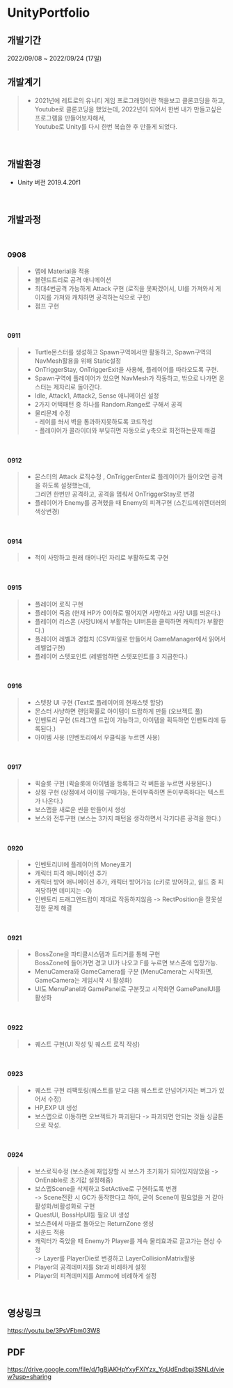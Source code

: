 # UnityPortfolio

## 개발기간
2022/09/08 ~ 2022/09/24 (17일)
<br/>

## 개발계기
> - 2021년에 레트로의 유니티 게임 프로그래밍이란 책을보고 클론코딩을 하고,<br/> 
Youtube로 클론코딩을 했었는데, 2022년이 되어서 한번 내가 만들고싶은 프로그램을 만들어보자해서, <br/>
Youtube로 Unity를 다시 한번 복습한 후 만들게 되었다.
<br/>

## 개발환경
- Unity 버전 2019.4.20f1
<br/>

## 개발과정

<br/>

### 0908 
> - 맵에 Material을 적용
> - 블렌드트리로 공격 애니메이션
> - 최대4번공격 가능하게 Attack 구현 (로직을 못짜겠어서, UI를 가져와서 게이지를 가져와 캐치하면 공격하는식으로 구현)
> - 점프 구현
<br/>

#### 0911
> - Turtle몬스터를 생성하고 Spawn구역에서만 활동하고, Spawn구역의 NavMesh활용을 위해 Static설정
> - OnTriggerStay, OnTriggerExit을 사용해, 플레이어를 따라오도록 구현.
> - Spawn구역에 플레이어가 있으면 NavMesh가 작동하고, 밖으로 나가면 몬스터는 제자리로 돌아간다.
> - Idle, Attack1, Attack2, Sense 애니메이션 설정
> - 2가지 어택패턴 중 하나를 Random.Range로 구해서 공격
> - 물리문제 수정<br/>
     - 레이를 쏴서 벽을 통과하지못하도록 코드작성<br/>
     - 플레이어가 콜라이더와 부딪히면 자동으로 y축으로 회전하는문제 해결
<br/>

#### 0912
> - 몬스터의 Attack 로직수정 , OnTriggerEnter로 플레이어가 들어오면 공격을 하도록 설정했는데,<br/>
    그러면 한번만 공격하고, 공격을 멈춰서 OnTriggerStay로 변경
> - 플레이어가 Enemy를 공격했을 때 Enemy의 피격구현 (스킨드메쉬렌더러의 색상변경)
<br/>

#### 0914
> - 적이 사망하고 원래 태어나던 자리로 부활하도록 구현
<br/>

#### 0915
> - 플레이어 로직 구현
> - 플레이어 죽음 (현재 HP가 0이하로 떨어지면 사망하고 사망 UI를 띄운다.)
> - 플레이어 리스폰 (사망UI에서 부활하는 UI버튼을 클릭하면 캐릭터가 부활한다.)
> - 플레이어 레벨과 경험치 (CSV파일로 만들어서 GameManager에서 읽어서 레벨업구현)
> - 플레이어 스텟포인트 (레벨업하면 스텟포인트를 3 지급한다.)
<br/>

#### 0916
> - 스텟창 UI 구현 (Text로 플레이어의 현재스텟 할당)
> - 몬스터 사냥하면 랜덤확률로 아이템이 드랍하게 만듦 (오브젝트 풀)
> - 인벤토리 구현 (드래그앤 드랍이 가능하고, 아이템을 획득하면 인벤토리에 등록된다.)
> - 아이템 사용 (인벤토리에서 우클릭을 누르면 사용)
<br/>

#### 0917
> - 퀵슬롯 구현 (퀵슬롯에 아이템을 등록하고 각 버튼을 누르면 사용된다.)
> - 상점 구현 (상점에서 아이템 구매가능, 돈이부족하면 돈이부족하다는 텍스트가 나온다.)
> - 보스맵을 새로운 씬을 만들어서 생성
> - 보스와 전투구현 (보스는 3가지 패턴을 생각하면서 각기다른 공격을 한다.)
<br/>

#### 0920
> - 인벤토리UI에 플레이어의 Money표기
> - 캐릭터 피격 애니메이션 추가
> - 캐릭터 방어 애니메이션 추가, 캐릭터 방어가능 (c키로 방어하고, 쉴드 중 피격당하면 데미지는 -0)
> - 인벤토리 드래그앤드랍이 제대로 작동하지않음 -> RectPosition을 잘못설정한 문제 해결
<br/>

#### 0921
> - BossZone을 파티클시스템과 트리거를 통해 구현 <br/>
    BossZone에 들어가면 경고 UI가 나오고 F를 누르면 보스존에 입장가능.
> - MenuCamera와 GameCamera를 구분 (MenuCamera는 시작화면, GameCamera는 게임시작 시 활성화)
> - UI도 MenuPanel과 GamePanel로 구분짓고 시작화면 GamePanelUI를 활성화
<br/>

#### 0922
> - 퀘스트 구현(UI 작성 및 퀘스트 로직 작성)
<br/>

#### 0923
> - 퀘스트 구현 리팩토링(퀘스트를 받고 다음 퀘스트로 안넘어가지는 버그가 있어서 수정)
> - HP,EXP UI 생성
> - 보스맵으로 이동하면 오브젝트가 파괴된다 -> 파괴되면 안되는 것들 싱글톤으로 작성.
<br/>

#### 0924
> - 보스로직수정 (보스존에 재입장할 시 보스가 초기화가 되어있지않았음 -> OnEnable로 초기값 설정해줌)
> - 보스맵Scene을 삭제하고 SetActive로 구현하도록 변경<br/>
  -> Scene전환 시 GC가 동작한다고 하여, 굳이 Scene이 필요없을 거 같아 활성화/비활성화로 구현
> - QuestUI, BossHpUI등 필요 UI 생성
> - 보스존에서 마을로 돌아오는 ReturnZone 생성
> - 사운드 적용
> - 캐릭터가 죽었을 때 Enemy가 Player를 계속 물리효과로 끌고가는 현상 수정 <br/>
-> Layer를 PlayerDie로 변경하고 LayerCollisionMatrix활용
> - Player의 공격데미지를 Str과 비례하게 설정
> - Player의 피격데미지를 Ammo에 비례하게 설정

<br/>

## 영상링크
https://youtu.be/3PsVFbm03W8
## PDF
https://drive.google.com/file/d/1gBjAKHpYxyFXiYzx_YqUdEndbpj3SNLd/view?usp=sharing

